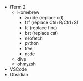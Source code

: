- iTerm 2
	- Homebrew
		- zoxide (replace cd)
		- fzf (replace Ctrl+R/Ctrl+S)
		- fd (replace find)
		- bat (replace cat)
		- neofetch
		- python
		- tree
		- node
    - dive
	- ohmyzsh
- VSCode
- Obsidian
